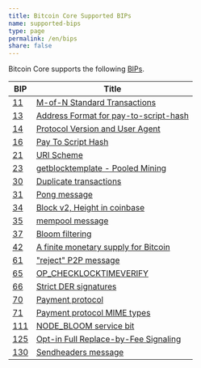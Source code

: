 ```yaml
---
title: Bitcoin Core Supported BIPs
name: supported-bips
type: page
permalink: /en/bips
share: false
---
```

Bitcoin Core supports the following [BIPs](https://github.com/bitcoin/bips/blob/master/bip-0001.mediawiki).

| BIP| Title|
|----|------|
|[11]|[M-of-N Standard Transactions][11]|
|[13]|[Address Format for pay-to-script-hash][13]|
|[14]|[Protocol Version and User Agent][14]|
|[16]|[Pay To Script Hash][16]|
|[21]|[URI Scheme][21]|
|[23]|[getblocktemplate - Pooled Mining][23]|
|[30]|[Duplicate transactions][30]|
|[31]|[Pong message][31]|
|[34]|[Block v2, Height in coinbase][34]|
|[35]|[mempool message][35]|
|[37]|[Bloom filtering][37]|
|[42]|[A finite monetary supply for Bitcoin][42]|
|[61]|["reject" P2P message][61]|
|[65]|[OP_CHECKLOCKTIMEVERIFY][65]|
|[66]|[Strict DER signatures][66]|
|[70]|[Payment protocol][70]|
|[71]|[Payment protocol MIME types][71]|
|[111]|[NODE_BLOOM service bit][111]|
|[125]|[Opt-in Full Replace-by-Fee Signaling][125]|
|[130]|[Sendheaders message][130]|

[11]: https://github.com/bitcoin/bips/blob/master/bip-0011.mediawiki
[13]: https://github.com/bitcoin/bips/blob/master/bip-0013.mediawiki
[14]: https://github.com/bitcoin/bips/blob/master/bip-0014.mediawiki
[16]: https://github.com/bitcoin/bips/blob/master/bip-0016.mediawiki
[21]: https://github.com/bitcoin/bips/blob/master/bip-0021.mediawiki
[22]: https://github.com/bitcoin/bips/blob/master/bip-0022.mediawiki
[23]: https://github.com/bitcoin/bips/blob/master/bip-0023.mediawiki
[30]: https://github.com/bitcoin/bips/blob/master/bip-0030.mediawiki
[31]: https://github.com/bitcoin/bips/blob/master/bip-0031.mediawiki
[34]: https://github.com/bitcoin/bips/blob/master/bip-0034.mediawiki
[35]: https://github.com/bitcoin/bips/blob/master/bip-0035.mediawiki
[37]: https://github.com/bitcoin/bips/blob/master/bip-0037.mediawiki
[42]: https://github.com/bitcoin/bips/blob/master/bip-0042.mediawiki
[61]: https://github.com/bitcoin/bips/blob/master/bip-0061.mediawiki
[65]: https://github.com/bitcoin/bips/blob/master/bip-0065.mediawiki
[66]: https://github.com/bitcoin/bips/blob/master/bip-0066.mediawiki
[70]: https://github.com/bitcoin/bips/blob/master/bip-0070.mediawiki
[71]: https://github.com/bitcoin/bips/blob/master/bip-0071.mediawiki
[111]: https://github.com/bitcoin/bips/blob/master/bip-0111.mediawiki
[125]: https://github.com/bitcoin/bips/blob/master/bip-0125.mediawiki
[130]: https://github.com/bitcoin/bips/blob/master/bip-0130.mediawiki